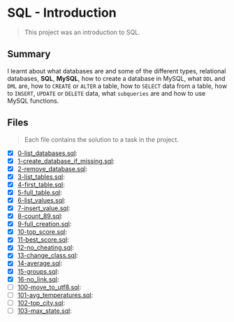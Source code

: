 # SQL - Introduction

> This project was an introduction to SQL.

## Summary

I learnt about what databases are and some of the different types, relational databases, **SQL**, **MySQL**, how to create a database in MySQL, what `DDL` and `DML` are, how to `CREATE` or `ALTER` a table,  how to `SELECT` data from a table, how to `INSERT`, `UPDATE` or `DELETE` data, what `subqueries` are and how to use MySQL functions.

## Files

> Each file contains the solution to a task in the project.

- [x] [0-list_databases.sql](https://github.com/Ebube-Ochemba/alx-higher_level_programming/blob/master/0x0D-SQL_introduction/0-list_databases.sql):
- [x] [1-create_database_if_missing.sql](https://github.com/Ebube-Ochemba/alx-higher_level_programming/blob/master/0x0D-SQL_introduction/1-create_database_if_missing.sql):
- [x] [2-remove_database.sql](https://github.com/Ebube-Ochemba/alx-higher_level_programming/blob/master/0x0D-SQL_introduction/2-remove_database.sql):
- [x] [3-list_tables.sql](https://github.com/Ebube-Ochemba/alx-higher_level_programming/blob/master/0x0D-SQL_introduction/3-list_tables.sql):
- [x] [4-first_table.sql](https://github.com/Ebube-Ochemba/alx-higher_level_programming/blob/master/0x0D-SQL_introduction/4-first_table.sql):
- [x] [5-full_table.sql](https://github.com/Ebube-Ochemba/alx-higher_level_programming/blob/master/0x0D-SQL_introduction/5-full_table.sql):
- [x] [6-list_values.sql](https://github.com/Ebube-Ochemba/alx-higher_level_programming/blob/master/0x0D-SQL_introduction/6-list_values.sql):
- [x] [7-insert_value.sql](https://github.com/Ebube-Ochemba/alx-higher_level_programming/blob/master/0x0D-SQL_introduction/7-insert_value.sql):
- [x] [8-count_89.sql](https://github.com/Ebube-Ochemba/alx-higher_level_programming/blob/master/0x0D-SQL_introduction/8-count_89.sql):
- [x] [9-full_creation.sql](https://github.com/Ebube-Ochemba/alx-higher_level_programming/blob/master/0x0D-SQL_introduction/9-full_creation.sql):
- [x] [10-top_score.sql](https://github.com/Ebube-Ochemba/alx-higher_level_programming/blob/master/0x0D-SQL_introduction/10-top_score.sql):
- [x] [11-best_score.sql](https://github.com/Ebube-Ochemba/alx-higher_level_programming/blob/master/0x0D-SQL_introduction/11-best_score.sql):
- [x] [12-no_cheating.sql](https://github.com/Ebube-Ochemba/alx-higher_level_programming/blob/master/0x0D-SQL_introduction/12-no_cheating.sql):
- [x] [13-change_class.sql](https://github.com/Ebube-Ochemba/alx-higher_level_programming/blob/master/0x0D-SQL_introduction/13-change_class.sql):
- [x] [14-average.sql](https://github.com/Ebube-Ochemba/alx-higher_level_programming/blob/master/0x0D-SQL_introduction/14-average.sql):
- [x] [15-groups.sql](https://github.com/Ebube-Ochemba/alx-higher_level_programming/blob/master/0x0D-SQL_introduction/15-groups.sql):
- [x] [16-no_link.sql](https://github.com/Ebube-Ochemba/alx-higher_level_programming/blob/master/0x0D-SQL_introduction/16-no_link.sql):
- [ ] [100-move_to_utf8.sql](https://github.com/Ebube-Ochemba/alx-higher_level_programming/blob/master/0x0D-SQL_introduction/100-move_to_utf8.sql):
- [ ] [101-avg_temperatures.sql](https://github.com/Ebube-Ochemba/alx-higher_level_programming/blob/master/0x0D-SQL_introduction/101-avg_temperatures.sql):
- [ ] [102-top_city.sql](https://github.com/Ebube-Ochemba/alx-higher_level_programming/blob/master/0x0D-SQL_introduction/102-top_city.sql):
- [ ] [103-max_state.sql](https://github.com/Ebube-Ochemba/alx-higher_level_programming/blob/master/0x0D-SQL_introduction/103-max_state.sql):
